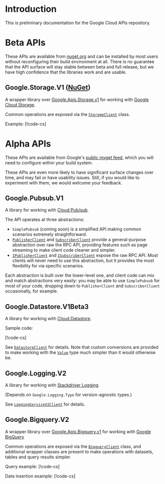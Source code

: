 # Introduction

This is preliminary documentation for the Google Cloud APIs
repository.

# Beta APIs

These APIs are available from [nuget.org](https://nuget.org) and can
be installed by most users without reconfiguring their build
environment at all. There is no guarantee that the API surface will
stay stable between beta and full release, but we have high confidence
that the libraries work and are usable.

## Google.Storage.V1 ([NuGet](https://www.nuget.org/packages/Google.Storage.V1))

A wrapper library over
[Google.Apis.Storage.v1](https://www.nuget.org/packages/Google.Apis.Storage.v1/)
for working with [Google Cloud Storage](https://cloud.google.com/storage/).

Common operations are exposed via the
[`StorageClient`](obj/api/Google.Storage.V1.StorageClient.yml) class.

Example:
[!code-cs[](obj/snippets/Google.Storage.V1.StorageClient.txt#Overview)]

# Alpha APIs

These APIs are available from Google's [public myget
feed](https://www.myget.org/gallery/google-dotnet-public),
which you will need to configure within your build system.

These APIs are even more likely to have significant surface
changes over time, and may fail or have usability issues. Still, if
you would like to experiment with them, we would welcome your
feedback.

## Google.Pubsub.V1

A library for working with [Cloud Pub/sub](https://cloud.google.com/pubsub/).

The API operates at three abstractions:

- `SimplePubsub` (coming soon) is a simplified API making common
scenarios extremely straightforward.
- [`PublisherClient`](obj/api/Google.Pubsub.V1.PublisherClient.yml) and
[`SubscriberClient`](obj/api/Google.Pubsub.V1.SubscriberClient.yml)
provide a general-purpose abstraction over raw the RPC API, providing
features such as page streaming to make client code cleaner and
simpler.
- [`IPublisherClient`](obj/api/Google.Pubsub.V1.Publisher.IPublisherClient.yml)
and [`ISubscriberClient`](obj/api/Google.Pubsub.V1.Subscriber.ISubscriberClient.yml)
expose the raw RPC API. Most clients will never need to use this
abstraction, but it provides the most flexibility for via specific
scenarios.

Each abstraction is built over the lower-level one, and client code
can mix and match abstractions very easily: you may be able to use
`SimplePubsub` for most of your code, dropping down to
`PublisherClient` and `SubscriberClient` occasionally, for example.

## Google.Datastore.V1Beta3

A library for working with [Cloud Datastore](https://cloud.google.com/datastore/).

Sample code:

[!code-cs[](obj/snippets/Google.Datastore.V1Beta3.DatastoreClient.txt#Overview)]

See [`DatastoreClient`](obj/api/Google.Datastore.V1Beta3.DatastoreClient.yml)
for details. Note that custom conversions are provided to make
working with the [`Value`](obj/api/Google.Datastore.V1Beta3.Value.yml) type much
simpler than it would otherwise be.

## Google.Logging.V2

A library for working with [Stackdriver Logging](https://cloud.google.com/logging/).

(Depends on `Google.Logging.Type` for version-agnostic types.)

See [`LoggingServiceV2Client`](obj/api/Google.Logging.V2.LoggingServiceV2Client.yml)
for details.

## Google.Bigquery.V2

A wrapper library over
[Google.Apis.Bigquery.v1](https://www.nuget.org/packages/Google.Apis.Bigquery.v2/)
for working with [Google BigQuery](https://cloud.google.com/bigquery/)

Common operations are exposed via the
[`BigqueryClient`](obj/api/Google.Bigquery.V2.BigqueryClient.yml)
class, and additional wrapper classes are present to make operations
with datasets, tables and query results simpler.

Query example:
[!code-cs[](obj/snippets/Google.Bigquery.V2.BigqueryClient.txt#QueryOverview)]

Data insertion example:
[!code-cs[](obj/snippets/Google.Bigquery.V2.BigqueryClient.txt#InsertOverview)]
